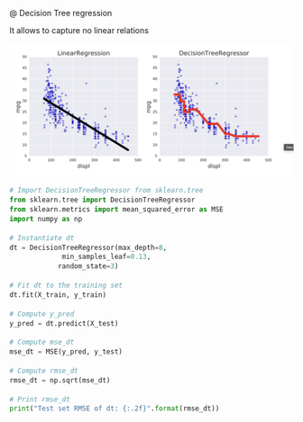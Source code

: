 @ Decision Tree regression

It allows to capture no linear relations

![alt text](./assets/linear-vs-tree-regression.png)

```python 
# Import DecisionTreeRegressor from sklearn.tree
from sklearn.tree import DecisionTreeRegressor
from sklearn.metrics import mean_squared_error as MSE
import numpy as np

# Instantiate dt
dt = DecisionTreeRegressor(max_depth=8,
             min_samples_leaf=0.13,
            random_state=3)

# Fit dt to the training set
dt.fit(X_train, y_train)

# Compute y_pred
y_pred = dt.predict(X_test)

# Compute mse_dt
mse_dt = MSE(y_pred, y_test)

# Compute rmse_dt
rmse_dt = np.sqrt(mse_dt)

# Print rmse_dt
print("Test set RMSE of dt: {:.2f}".format(rmse_dt))
```
